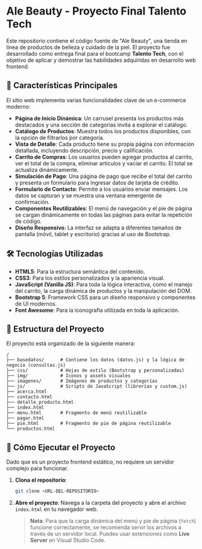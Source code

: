 # Ale Beauty - Proyecto Final Talento Tech

Este repositorio contiene el código fuente de "Ale Beauty", una tienda en línea de productos de belleza y cuidado de la piel. El proyecto fue desarrollado como entrega final para el bootcamp **Talento Tech**, con el objetivo de aplicar y demostrar las habilidades adquiridas en desarrollo web frontend.

## 🌟 Características Principales

El sitio web implementa varias funcionalidades clave de un e-commerce moderno:

-   **Página de Inicio Dinámica**: Un carrusel presenta los productos más destacados y una sección de categorías invita a explorar el catálogo.
-   **Catálogo de Productos**: Muestra todos los productos disponibles, con la opción de filtrarlos por categoría.
-   **Vista de Detalle**: Cada producto tiene su propia página con información detallada, incluyendo descripción, precio y calificación.
-   **Carrito de Compras**: Los usuarios pueden agregar productos al carrito, ver el total de la compra, eliminar artículos y vaciar el carrito. El total se actualiza dinámicamente.
-   **Simulación de Pago**: Una página de pago que recibe el total del carrito y presenta un formulario para ingresar datos de tarjeta de crédito.
-   **Formulario de Contacto**: Permite a los usuarios enviar mensajes. Los datos se capturan y se muestra una ventana emergente de confirmación.
-   **Componentes Reutilizables**: El menú de navegación y el pie de página se cargan dinámicamente en todas las páginas para evitar la repetición de código.
-   **Diseño Responsivo**: La interfaz se adapta a diferentes tamaños de pantalla (móvil, tablet y escritorio) gracias al uso de Bootstrap.

## 🛠️ Tecnologías Utilizadas

-   **HTML5**: Para la estructura semántica del contenido.
-   **CSS3**: Para los estilos personalizados y la apariencia visual.
-   **JavaScript (Vanilla JS)**: Para toda la lógica interactiva, como el manejo del carrito, la carga dinámica de productos y la manipulación del DOM.
-   **Bootstrap 5**: Framework CSS para un diseño responsivo y componentes de UI modernos.
-   **Font Awesome**: Para la iconografía utilizada en toda la aplicación.

## 📂 Estructura del Proyecto

El proyecto está organizado de la siguiente manera:

```
/
├── basedatos/      # Contiene los datos (datos.js) y la lógica de negocio (consultas.js)
├── css/            # Hojas de estilo (Bootstrap y personalizadas)
├── img/            # Iconos y assets visuales
├── imagenes/       # Imágenes de productos y categorías
├── js/             # Scripts de JavaScript (librerías y custom.js)
├── acerca.html
├── contacto.html
├── detalle_producto.html
├── index.html
├── menu.html       # Fragmento de menú reutilizable
├── pagar.html
├── pie.html        # Fragmento de pie de página reutilizable
└── productos.html
```

## 🚀 Cómo Ejecutar el Proyecto

Dado que es un proyecto frontend estático, no requiere un servidor complejo para funcionar.

1.  **Clona el repositorio**:
    ```bash
    git clone <URL-DEL-REPOSITORIO>
    ```
2.  **Abre el proyecto**:
    Navega a la carpeta del proyecto y abre el archivo `index.html` en tu navegador web.

    > **Nota**: Para que la carga dinámica del menú y pie de página (`fetch`) funcione correctamente, se recomienda servir los archivos a través de un servidor local. Puedes usar extensiones como **Live Server** en Visual Studio Code.